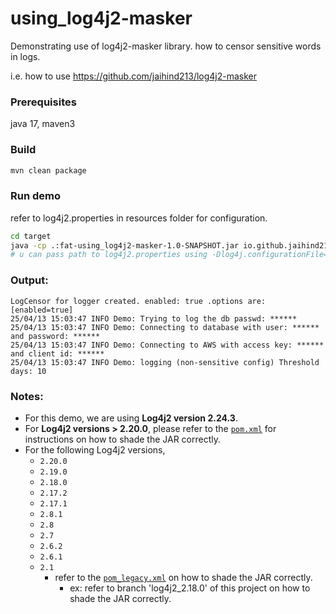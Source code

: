 # using_log4j2-masker
Demonstrating use of log4j2-masker library. how to censor sensitive words in logs.

i.e. how to use https://github.com/jaihind213/log4j2-masker

### Prerequisites

java 17, maven3

### Build

```bash
mvn clean package
```

### Run demo

refer to log4j2.properties in resources folder  for configuration.
```bash
cd target
java -cp .:fat-using_log4j2-masker-1.0-SNAPSHOT.jar io.github.jaihind213.Demo
# u can pass path to log4j2.properties using -Dlog4j.configurationFile=/tmp/log4j2.properties
```

### Output:
```text
LogCensor for logger created. enabled: true .options are: [enabled=true]
25/04/13 15:03:47 INFO Demo: Trying to log the db passwd: ******
25/04/13 15:03:47 INFO Demo: Connecting to database with user: ****** and password: ******
25/04/13 15:03:47 INFO Demo: Connecting to AWS with access key: ****** and client id: ******
25/04/13 15:03:47 INFO Demo: logging (non-sensitive config) Threshold days: 10
```

### Notes:

- For this demo, we are using **Log4j2 version 2.24.3**.
- For **Log4j2 versions > 2.20.0**, please refer to the [`pom.xml`](./pom.xml) for instructions on how to shade the JAR correctly.
- For the following Log4j2 versions,
    - `2.20.0`
    - `2.19.0`
    - `2.18.0`
    - `2.17.2`
    - `2.17.1`
    - `2.8.1`
    - `2.8`
    - `2.7`
    - `2.6.2`
    - `2.6.1`
    - `2.1`
      - refer to the [`pom_legacy.xml`](./pom_legacy.xml)  on how to shade the JAR correctly.
        - ex: refer to branch 'log4j2_2.18.0' of this project on how to shade the JAR correctly.
